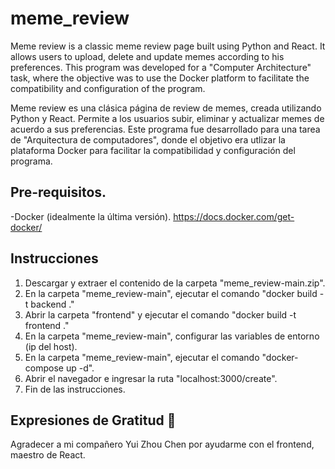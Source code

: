 ﻿# meme_review

Meme review is a classic meme review page built using Python and React. It allows users to upload, delete and update memes according to his preferences.
This program was developed for a "Computer Architecture" task, where the objective was to use the Docker platform to facilitate the compatibility and configuration of the program.

Meme review es una clásica página de review de memes, creada utilizando Python y React. Permite a los usuarios subir, eliminar y actualizar memes de acuerdo a sus preferencias.
Este programa fue desarrollado para una tarea de "Arquitectura de computadores", donde el objetivo era utlizar la plataforma Docker para facilitar la compatibilidad y configuración del programa.

## Pre-requisitos.

-Docker (idealmente la última versión).
https://docs.docker.com/get-docker/

## Instrucciones

1) Descargar y extraer el contenido de la carpeta "meme_review-main.zip".
2) En la carpeta "meme_review-main", ejecutar el comando "docker build -t backend ."
3) Abrir la carpeta "frontend" y ejecutar el comando "docker build -t frontend ."
4) En la carpeta "meme_review-main", configurar las variables de entorno (ip del host).
5) En la carpeta "meme_review-main", ejecutar el comando "docker-compose up -d".
6) Abrir el navegador e ingresar la ruta "localhost:3000/create".
7) Fin de las instrucciones.

## Expresiones de Gratitud 🎁

Agradecer a mi compañero Yui Zhou Chen por ayudarme con el frontend, maestro de React.



